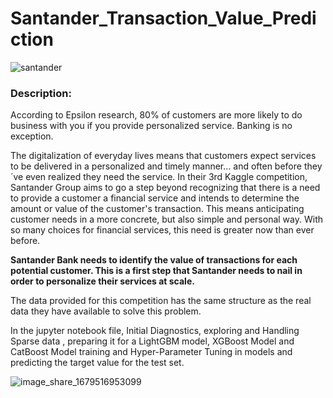 # Santander_Transaction_Value_Prediction
![santander](https://user-images.githubusercontent.com/109660074/227001947-53de4559-342e-4274-8ff3-2a6362f3dfcd.png)

### Description:
According to Epsilon research, 80% of customers are more likely to do business with you if you provide personalized service. Banking is no exception.

The digitalization of everyday lives means that customers expect services to be delivered in a personalized and timely manner… and often before they´ve even realized they need the service. In their 3rd Kaggle competition, Santander Group aims to go a step beyond recognizing that there is a need to provide a customer a financial service and intends to determine the amount or value of the customer's transaction. This means anticipating customer needs in a more concrete, but also simple and personal way. With so many choices for financial services, this need is greater now than ever before.

**Santander Bank needs to identify the value of transactions for each potential customer. This is a first step that Santander needs to nail in order to personalize their services at scale.**

The data provided for this competition has the same structure as the real data they have available to solve this problem.

In the jupyter notebook file, Initial Diagnostics, exploring and Handling Sparse data , preparing it for a LightGBM model, XGBoost Model and CatBoost Model training and Hyper-Parameter Tuning in models and predicting the target value for the test set.

![image_share_1679516953099](https://user-images.githubusercontent.com/109660074/227033913-7d829c79-d46c-443b-9fd2-d11d3380d46d.jpg)


